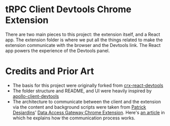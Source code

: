 # tRPC Client Devtools Chrome Extension

There are two main pieces to this project: the extension itself, and a React app. The extension folder is where we put all the things related to make the extension communicate with the browser and the Devtools link. The React app powers the experience of the Devtools panel.

# Credits and Prior Art

- The basis for this project were originally forked from [crx-react-devtools](https://github.com/jacksteamdev/crx-react-devtools)
- The folder structure and README, and UI were heavily inspired by [apollo-client-devtools](https://github.com/apollographql/apollo-client-devtools)
- The architecture to communicate between the client and the extension via the content and background scripts were taken from [Patrick Desjardins](https://github.com/MrDesjardins)' [Data Access Gateway Chrome Extension](https://github.com/MrDesjardins/dataaccessgatewaychromeextension). Here's [an article](https://patrickdesjardins.com/blog/how-to-communicate-from-your-website-to-a-chrome-extension) in which he explains how the communication process works.
